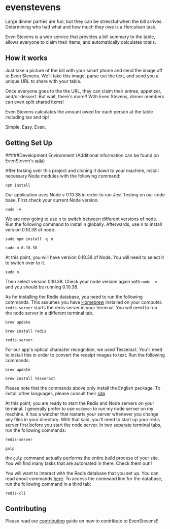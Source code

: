 # evenstevens

Large dinner parties are fun, but they can be stressful when the bill arrives. Determining who had what and how much they owe is a Herculean task. 

Even Stevens is a web service that provides a bill summary to the table, allows everyone to claim their items, and automatically calculates totals.

## How it works

Just take a picture of the bill with your smart phone and send the image off to Even Stevens. We'll take this image, parse out the text, and send you a unique URL to share with your table. 

Once everyone goes to the the URL, they can claim their entree, appetizer, and/or dessert. But wait, there's more!! With Even Stevens, dinner members can even split shared items! 

Even Stevens calculates the amount owed for each person at the table including tax and tip! 

Simple. Easy. Even. 

## Getting Set Up

#####Development Environment (Additional information can be found on EvenSteven's [wiki](https://github.com/decentralizedsaxophone/evenstevens/wiki))

After forking over this project and cloning it down to your machine, install necessary Node modules with the following command: 

<code>npm install</code>

Our application uses Node v 0.10.38 in order to run Jest Testing on our code base. First check your current Node version.  

<code>node -v</code>

We are now going to use n to switch between different versions of node. Run the following command to install n globally. Afterwards, use n to install version 0.10.38 of node. 

```
sudo npm install -g n

sudo n 0.10.38
```

At this point, you will have version 0.10.38 of Node. You will need to select it to switch over to it. 

<code>sudo n</code>

Then select version 0.10.38. Check your node version again with <code>node -v</code> and you should be running 0.10.38. 

As for installing the Redis database, you need to run the following commands. This assumes you have [Homebrew](http://brew.sh/) installed on your computer. `redis-server` starts the redis server in your terminal. You will need to run the node server in a different terminal tab. 

```
brew update

brew install redis

redis-server
```

For our app's optical character recognition, we used Tesseract. You'll need to install this in order to convert the receipt images to text. Run the following commands: 

```
brew update

brew install tesseract
```
Please note that the commands above only install the English package. To install other languages, please consult their [site](https://code.google.com/p/tesseract-ocr/downloads/list) 

At this point, you are ready to start the Redis and Node servers on your terminal. I generally prefer to use <code>nodemon</code> to run my node server on my machine. It has a watcher that restarts your server whenever you change any files in your directory. With that said, you'll need to start up your redis server first before you start the node server. In two separate terminal tabs, run the following commands: 

```
redis-server

gulp
```
the <code>gulp</code> command actually performs the entire build process of your site. You will find many tasks that are automated in there. Check them out!!

You will want to interact with the Redis database that you set up. You can read about commands [here](http://redis.io/commands). To access the command line for the database, run the following command in a third tab: 

```
redis-cli
```

## Contributing

Please read our [contributing](https://github.com/decentralizedsaxophone/evenstevens/blob/master/documentation/CONTRIBUTING.md) guide on how to contribute to EvenStevens!!